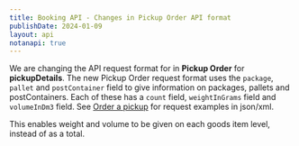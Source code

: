 ```yaml
---
title: Booking API - Changes in Pickup Order API format
publishDate: 2024-01-09
layout: api
notanapi: true
---
```


We are changing the API request format for in __Pickup Order__ for __pickupDetails__.
The new Pickup Order request format uses the `package`, `pallet` and `postContainer` field to give information on packages, pallets and postContainers.
Each of these has a `count` field, `weightInGrams` field  and `volumeInDm3` field.
See [Order a pickup](/https://developer.bring.com/api/booking/#order-a-pickup-post) for request examples in json/xml. 

This enables weight and volume to be given on each goods item level, instead of as a total. 
